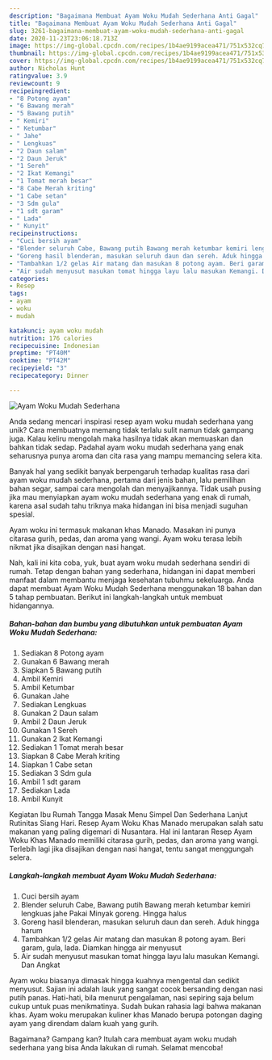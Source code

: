 ```yaml
---
description: "Bagaimana Membuat Ayam Woku Mudah Sederhana Anti Gagal"
title: "Bagaimana Membuat Ayam Woku Mudah Sederhana Anti Gagal"
slug: 3261-bagaimana-membuat-ayam-woku-mudah-sederhana-anti-gagal
date: 2020-11-23T23:06:18.713Z
image: https://img-global.cpcdn.com/recipes/1b4ae9199acea471/751x532cq70/ayam-woku-mudah-sederhana-foto-resep-utama.jpg
thumbnail: https://img-global.cpcdn.com/recipes/1b4ae9199acea471/751x532cq70/ayam-woku-mudah-sederhana-foto-resep-utama.jpg
cover: https://img-global.cpcdn.com/recipes/1b4ae9199acea471/751x532cq70/ayam-woku-mudah-sederhana-foto-resep-utama.jpg
author: Nicholas Hunt
ratingvalue: 3.9
reviewcount: 9
recipeingredient:
- "8 Potong ayam"
- "6 Bawang merah"
- "5 Bawang putih"
- " Kemiri"
- " Ketumbar"
- " Jahe"
- " Lengkuas"
- "2 Daun salam"
- "2 Daun Jeruk"
- "1 Sereh"
- "2 Ikat Kemangi"
- "1 Tomat merah besar"
- "8 Cabe Merah kriting"
- "1 Cabe setan"
- "3 Sdm gula"
- "1 sdt garam"
- " Lada"
- " Kunyit"
recipeinstructions:
- "Cuci bersih ayam"
- "Blender seluruh Cabe, Bawang putih Bawang merah ketumbar kemiri lengkuas jahe Pakai Minyak goreng. Hingga halus"
- "Goreng hasil blenderan, masukan seluruh daun dan sereh. Aduk hingga harum"
- "Tambahkan 1/2 gelas Air matang dan masukan 8 potong ayam. Beri garam, gula, lada. Diamkan hingga air menyusut"
- "Air sudah menyusut masukan tomat hingga layu lalu masukan Kemangi. Dan Angkat"
categories:
- Resep
tags:
- ayam
- woku
- mudah

katakunci: ayam woku mudah 
nutrition: 176 calories
recipecuisine: Indonesian
preptime: "PT40M"
cooktime: "PT42M"
recipeyield: "3"
recipecategory: Dinner

---
```



![Ayam Woku Mudah Sederhana](https://img-global.cpcdn.com/recipes/1b4ae9199acea471/751x532cq70/ayam-woku-mudah-sederhana-foto-resep-utama.jpg)

Anda sedang mencari inspirasi resep ayam woku mudah sederhana yang unik? Cara membuatnya memang tidak terlalu sulit namun tidak gampang juga. Kalau keliru mengolah maka hasilnya tidak akan memuaskan dan bahkan tidak sedap. Padahal ayam woku mudah sederhana yang enak seharusnya punya aroma dan cita rasa yang mampu memancing selera kita.

Banyak hal yang sedikit banyak berpengaruh terhadap kualitas rasa dari ayam woku mudah sederhana, pertama dari jenis bahan, lalu pemilihan bahan segar, sampai cara mengolah dan menyajikannya. Tidak usah pusing jika mau menyiapkan ayam woku mudah sederhana yang enak di rumah, karena asal sudah tahu triknya maka hidangan ini bisa menjadi suguhan spesial.

Ayam woku ini termasuk makanan khas Manado. Masakan ini punya citarasa gurih, pedas, dan aroma yang wangi. Ayam woku terasa lebih nikmat jika disajikan dengan nasi hangat.


Nah, kali ini kita coba, yuk, buat ayam woku mudah sederhana sendiri di rumah. Tetap dengan bahan yang sederhana, hidangan ini dapat memberi manfaat dalam membantu menjaga kesehatan tubuhmu sekeluarga. Anda dapat membuat Ayam Woku Mudah Sederhana menggunakan 18 bahan dan 5 tahap pembuatan. Berikut ini langkah-langkah untuk membuat hidangannya.

<!--inarticleads1-->

##### Bahan-bahan dan bumbu yang dibutuhkan untuk pembuatan Ayam Woku Mudah Sederhana:

1. Sediakan 8 Potong ayam
1. Gunakan 6 Bawang merah
1. Siapkan 5 Bawang putih
1. Ambil  Kemiri
1. Ambil  Ketumbar
1. Gunakan  Jahe
1. Sediakan  Lengkuas
1. Gunakan 2 Daun salam
1. Ambil 2 Daun Jeruk
1. Gunakan 1 Sereh
1. Gunakan 2 Ikat Kemangi
1. Sediakan 1 Tomat merah besar
1. Siapkan 8 Cabe Merah kriting
1. Siapkan 1 Cabe setan
1. Sediakan 3 Sdm gula
1. Ambil 1 sdt garam
1. Sediakan  Lada
1. Ambil  Kunyit


Kegiatan Ibu Rumah Tangga Masak Menu Simpel Dan Sederhana Lanjut Rutinitas Siang Hari. Resep Ayam Woku Khas Manado merupakan salah satu makanan yang paling digemari di Nusantara. Hal ini lantaran Resep Ayam Woku Khas Manado memiliki citarasa gurih, pedas, dan aroma yang wangi. Terlebih lagi jika disajikan dengan nasi hangat, tentu sangat menggungah selera. 

<!--inarticleads2-->

##### Langkah-langkah membuat Ayam Woku Mudah Sederhana:

1. Cuci bersih ayam
1. Blender seluruh Cabe, Bawang putih Bawang merah ketumbar kemiri lengkuas jahe Pakai Minyak goreng. Hingga halus
1. Goreng hasil blenderan, masukan seluruh daun dan sereh. Aduk hingga harum
1. Tambahkan 1/2 gelas Air matang dan masukan 8 potong ayam. Beri garam, gula, lada. Diamkan hingga air menyusut
1. Air sudah menyusut masukan tomat hingga layu lalu masukan Kemangi. Dan Angkat


Ayam woku biasanya dimasak hingga kuahnya mengental dan sedikit menyusut. Sajian ini adalah lauk yang sangat cocok bersanding dengan nasi putih panas. Hati-hati, bila menurut pengalaman, nasi sepiring saja belum cukup untuk puas menikmatinya. Sudah bukan rahasia lagi bahwa makanan khas. Ayam woku merupakan kuliner khas Manado berupa potongan daging ayam yang direndam dalam kuah yang gurih. 

Bagaimana? Gampang kan? Itulah cara membuat ayam woku mudah sederhana yang bisa Anda lakukan di rumah. Selamat mencoba!
